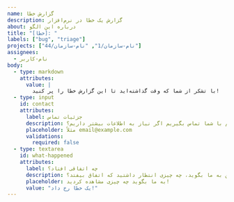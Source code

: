 ```yaml
---
name: گزارش خطا
description: گزارش یک خطا در نرم‌افزار
about: درباره این الگو
title: "[خطا]: "
labels: ["bug", "triage"]
projects: ["نام-سازمان/1", "نام-سازمان/44"]
assignees:
  - نام-کاربر
body:
  - type: markdown
    attributes:
      value: |
        با تشکر از شما که وقت گذاشته‌اید تا این گزارش خطا را پر کنید!
  - type: input
    id: contact
    attributes:
      label: جزئیات تماس
      description: چگونه می‌توانیم با شما تماس بگیریم اگر نیاز به اطلاعات بیشتر داریم؟
      placeholder: مثلاً email@example.com
      validations:
        required: false
  - type: textarea
    id: what-happened
    attributes:
      label: چه اتفاقی افتاد؟
      description: همچنین به ما بگوید، چه چیزی انتظار داشتید که اتفاق بیفتد؟
      placeholder: به ما بگوید چه چیزی مشاهده کردید!
      value: "یک خطا رخ داد!"
---
```

